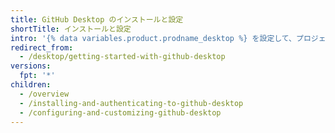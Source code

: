 ```yaml
---
title: GitHub Desktop のインストールと設定
shortTitle: インストールと設定
intro: '{% data variables.product.prodname_desktop %} を設定して、プロジェクトの作業を管理します。 {% data variables.product.prodname_dotcom_the_website %} または {% data variables.product.prodname_enterprise %} に対して認証を行って、アプリケーションを最新の状態に保ち、お好みの設定を確認します。'
redirect_from:
  - /desktop/getting-started-with-github-desktop
versions:
  fpt: '*'
children:
  - /overview
  - /installing-and-authenticating-to-github-desktop
  - /configuring-and-customizing-github-desktop
---
```



